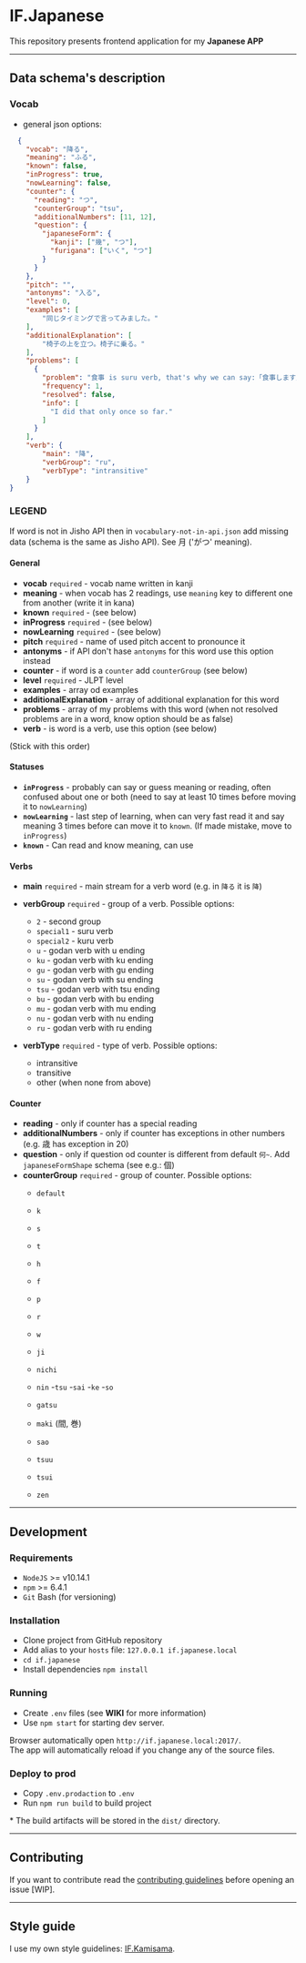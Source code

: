 # IF.Japanese

This repository presents frontend application for my **Japanese APP**

---

## Data schema's description

### Vocab

- general json options:

```json
  {
    "vocab": "降る",
    "meaning": "ふる",
    "known": false,
    "inProgress": true,
    "nowLearning": false,
    "counter": {
      "reading": "つ",
      "counterGroup": "tsu",
      "additionalNumbers": [11, 12],
      "question": {
        "japaneseForm": {
          "kanji": ["幾", "つ"],
          "furigana": ["いく", "つ"]
        }
      }
    },
    "pitch": "",
    "antonyms": "入る",
    "level": 0,
    "examples": [
        "同じタイミングで言ってみました。"
    ],
    "additionalExplanation": [
        "椅子の上を立つ。椅子に乗る。"
    ],
    "problems": [
      {
        "problem": "食事 is suru verb, that's why we can say:「食事します」",
        "frequency": 1,
        "resolved": false,
        "info": [
          "I did that only once so far."
        ]
      }
    ],
    "verb": {
        "main": "降",
        "verbGroup": "ru",
        "verbType": "intransitive"
    }
}
```

### LEGEND

If word is not in Jisho API then in `vocabulary-not-in-api.json` add missing data (schema is the same as Jisho API). See 月 ('がつ' meaning).

#### General

- **vocab** `required` - vocab name written in kanji
- **meaning** - when vocab has 2 readings, use `meaning` key to different one from another (write it in kana)
- **known** `required` - (see below)
- **inProgress** `required` - (see below)
- **nowLearning** `required` - (see below)
- **pitch** `required` - name of used pitch accent to pronounce it
- **antonyms** - if API don't hase `antonyms` for this word use this option instead
- **counter** - if word is a `counter` add `counterGroup` (see below)
- **level** `required` - JLPT level
- **examples** - array od examples
- **additionalExplanation** - array of additional explanation for this word
- **problems** - array of my problems with this word (when not resolved problems are in a word, know option should be as false)
- **verb** - is word is a verb, use this option (see below)

(Stick with this order)

#### Statuses
- **`inProgress`** - probably can say or guess meaning or reading, often confused about one or both (need to say at least 10 times before moving it to `nowLearning`)
- **`nowLearning`** - last step of learning, when can very fast read it and say meaning 3 times before can move it to `known`. (If made mistake, move to  `inProgress`)
- **`known`** - Can read and know meaning, can use


#### Verbs

- **main** `required` - main stream for a verb word (e.g. in `降る` it is `降`)

- **verbGroup** `required` - group of a verb. Possible options: 

  - `2` - second group
  - `special1` - suru verb
  - `special2` - kuru verb
  - `u` - godan verb with u ending 
  - `ku` - godan verb with ku ending
  - `gu` - godan verb with gu ending
  - `su` - godan verb with su ending
  - `tsu` - godan verb with tsu ending
  - `bu` - godan verb with bu ending
  - `mu` - godan verb with mu ending
  - `nu` - godan verb with nu ending
  - `ru` - godan verb with ru ending

- **verbType** `required` - type of verb. Possible options:
  - intransitive
  - transitive
  - other (when none from above)

#### Counter

- **reading** - only if counter has a special reading
- **additionalNumbers** - only if counter has exceptions in other numbers (e.g. 歳 has exception in 20)
- **question** - only if question od counter is different from default `何~`. Add `japaneseFormShape` schema (see e.g.: 個)
- **counterGroup** `required` - group of counter. Possible options:
  - `default`
  - `k`
  - `s`
  - `t`
  - `h`
  - `f`
  - `p`
  - `r`
  - `w`

  - `ji`
  - `nichi`
  - `nin`
  -`tsu`
  -`sai`
  -`ke`
  -`so`
  - `gatsu`

  - `maki` (間, 巻)
  - `sao`
  - `tsuu`
  - `tsui`
  - `zen`
  
---

## Development

### Requirements

- `NodeJS` >= v10.14.1  
- `npm` >= 6.4.1  
- `Git` Bash (for versioning)  

### Installation

- Clone project from GitHub repository
- Add alias to your `hosts` file: `127.0.0.1 if.japanese.local`
- `cd if.japanese`
- Install dependencies `npm install`

### Running

- Create `.env` files (see **WIKI** for more information)
- Use `npm start` for starting dev server.

Browser automatically open `http://if.japanese.local:2017/`.  
The app will automatically reload if you change any of the source files.

### Deploy to prod

- Copy `.env.prodaction` to `.env`
- Run `npm run build` to build project

\* The build artifacts will be stored in the `dist/` directory.

---

## Contributing

If you want to contribute read the [contributing guidelines]() before opening an issue [WIP].

---

## Style guide

I use my own style guidelines: [IF.Kamisama](https://github.com/furdzik/IF.Kamisama).
